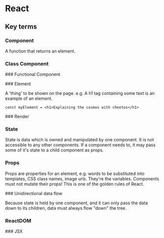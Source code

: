 # React

## Key terms

### Component

A function that returns an element.

### Class Component

### Functional Component

### Element

A 'thing' to be shown on the page. e.g. A h1 tag containing some text is an example of an element.

```
const myElement = <h1>Explaining the cosmos with cheetos</h1>
```

### Render

### State

State is data which is owned and manipulated by one component. It is not accessible to any other components. If a component needs to, it may pass some of it's state to a child component as props.

### Props

Props are properties for an element, e.g. words to be substituted into templates, CSS class names, image urls. They're the variables. Components must not mutate their props! This is one of the golden rules of React.

### Unidirectional data flow

Because state is held by one component, and it can only pass the data down to its children, data must always flow "down" the tree.

### ReactDOM

### JSX
